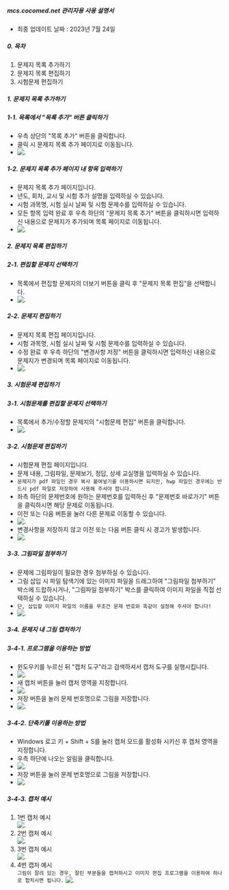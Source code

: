 ##### mcs.cocomed.net 관리자용 사용 설명서
- 최종 업데이트 날짜 : 2023년 7월 24일
  
##### 0. 목차
1. 문제지 목록 추가하기
2. 문제지 목록 편집하기
3. 시험문제 편집하기

##### 1. 문제지 목록 추가하기

##### 1-1. 목록에서 "목록 추가" 버튼 클릭하기
- 우측 상단의 "목록 추가" 버튼을 클릭합니다.
- 클릭 시 문제지 목록 추가 페이지로 이동됩니다.
- ![.](https://s3.ap-northeast-2.amazonaws.com/metaclass.arcns.co.kr/MCS/1_1_0/1.png)

##### 1-2. 문제지 목록 추가 페이지 내 항목 입력하기
- 문제지 목록 추가 페이지입니다.
- 년도, 회차, 교시 및 시험 추가 설명을 입력하실 수 있습니다.
- 시험 과목명, 시험 실시 날짜 및 시험 문제수를 입력하실 수 있습니다.
- 모든 항목 입력 완료 후 우측 하단의 "문제지 목록 추가" 버튼을 클릭하시면 입력하신 내용으로 문제지가 추가되며 목록 페이지로 이동됩니다.
- ![.](1-2.png)

##### 2. 문제지 목록 편집하기 <a name="2nd"></a>

##### 2-1. 편집할 문제지 선택하기
- 목록에서 편집할 문제지의 더보기 버튼을 클릭 후 "문제지 목록 편집"을 선택합니다.
- ![.](2-1.png)

##### 2-2. 문제지 편집하기
- 문제지 목록 편집 페이지입니다.
- 시험 과목명, 시험 실시 날짜 및 시험 문제수를 입력하실 수 있습니다.
- 수정 완료 후 우측 하단의 "변경사항 저장" 버튼을 클릭하시면 입력하신 내용으로 문제지가 변경되며 목록 페이지로 이동됩니다.
- ![.](2-2.png)

##### 3. 시험문제 편집하기 <a name="3rd"></a>

##### 3-1. 시험문제를 편집할 문제지 선택하기
- 목록에서 추가/수정할 문제지의 "시험문제 편집" 버튼을 클릭합니다.
- ![.](3-1.png)

##### 3-2. 시험문제 편집하기
- 시험문제 편집 페이지입니다.
- 문제 내용, 그림파일, 문제보기, 정답, 상세 교실명을 입력하실 수 있습니다.
- ```문제지가 pdf 파일인 경우 복사 붙여넣기를 이용하시면 되지만, hwp 파일인 경우에는 반드시 pdf 파일로 저장하여 사용해 주셔야 합니다.```
- 좌측 하단의 문제번호에 원하는 문제번호를 입력하신 후 "문제번호 바로가기" 버튼을 클릭하시면 해당 문제로 이동됩니다.
- 이전 또는 다음 버튼을 눌러 다른 문제로 이동할 수 있습니다.
- ![.](3-2.png)
- 변경사항을 저장하지 않고 이전 또는 다음 버튼 클릭 시 경고가 발생합니다.
- ![.](3-3.png)

##### 3-3. 그림파일 첨부하기
- 문제에 그림파일이 필요한 경우 첨부하실 수 있습니다.
- 그림 삽입 시 파일 탐색기에 있는 이미지 파일을 드래그하여 "그림파일 첨부하기" 박스에 드랍하시거나, "그림파일 첨부하기" 박스를 클릭하여 이미지 파일을 직접 선택하실 수 있습니다.
- ```단, 삽입할 이미지 파일의 이름을 무조건 문제 번호와 똑같이 설정해 주셔야 합니다!```
- ![.](3-4.png) 

##### 3-4. 문제지 내 그림 캡처하기
##### 3-4-1. 프로그램을 이용하는 방법
- 윈도우키를 누르신 뒤 "캡처 도구"라고 검색하셔서 캡처 도구를 실행시킵니다.
- ![.](3-5.png) 
- 새 캡처 버튼을 눌러 캡처 영역을 지정합니다.
- ![.](3-6.png) 
- 저장 버튼을 눌러 문제 번호명으로 그림을 저장합니다.
- ![.](3-7.png) 
##### 3-4-2. 단축키를 이용하는 방법
- Windows 로고 키 + Shift + S를 눌러 캡처 모드를 활성화 시키신 후 캡처 영역을 지정합니다.
- 우측 하단에 나오는 알림을 클릭합니다.
- ![.](3-8.png) 
- 저장 버튼을 눌러 문제 번호명으로 그림을 저장합니다.
- ![.](3-9.png) 
##### 3-4-3. 캡처 예시
1. 1번 캡처 예시 <br/>
![.](3-10.png)
2. 2번 캡처 예시 <br/>
![.](3-11.png)
3. 3번 캡처 예시 <br/>
![.](3-12.png)
4. 4번 캡처 예시 <br/>
```그림이 잘려 있는 경우, 잘린 부분들을 캡처하시고 이미지 편집 프로그램을 이용하여 하나로 합치시면 됩니다.```
![.](3-13.png)
